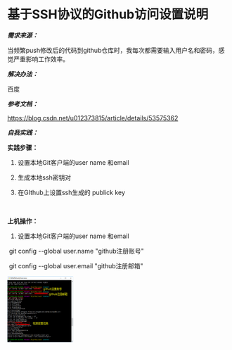 # 基于SSH协议的Github访问设置说明
***需求来源：***

当频繁push修改后的代码到github仓库时，我每次都需要输入用户名和密码，感觉严重影响工作效率。



***解决办法：***

百度



***参考文档：***

https://blog.csdn.net/u012373815/article/details/53575362



***自我实践：***

**实践步骤：**

1. 设置本地Git客户端的user name 和email

2. 生成本地ssh密钥对

3. 在GIthub上设置ssh生成的 publick key

   ​

**上机操作：**

1. 设置本地Git客户端的user name 和email

​       git config --global user.name "github注册账号"

​       git config --global user.email "github注册邮箱"

​       <img width="150" height="150" src="./picture/01设置邮箱和账号.png"/>

